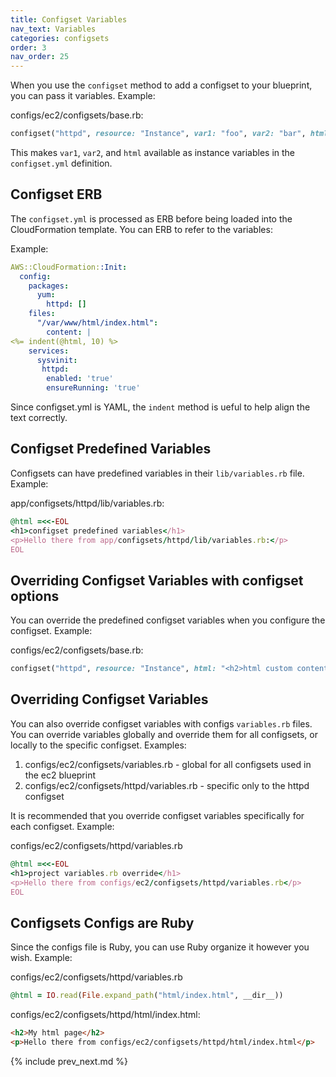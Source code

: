 ```yaml
---
title: Configset Variables
nav_text: Variables
categories: configsets
order: 3
nav_order: 25
---
```


When you use the `configset` method to add a configset to your blueprint, you can pass it variables.  Example:

configs/ec2/configsets/base.rb:

```ruby
configset("httpd", resource: "Instance", var1: "foo", var2: "bar", html: "<h2>html content</h2>")
```

This makes `var1`, `var2`, and `html` available as instance variables in the `configset.yml` definition.

## Configset ERB

The `configset.yml` is processed as ERB before being loaded into the CloudFormation template.  You can ERB to refer to the variables:

Example:

```yaml
AWS::CloudFormation::Init:
  config:
    packages:
      yum:
        httpd: []
    files:
      "/var/www/html/index.html":
        content: |
<%= indent(@html, 10) %>
    services:
      sysvinit:
       httpd:
        enabled: 'true'
        ensureRunning: 'true'
```

Since configset.yml is YAML, the `indent` method is ueful to help align the text correctly.

## Configset Predefined Variables

Configsets can have predefined variables in their `lib/variables.rb` file.  Example:

app/configsets/httpd/lib/variables.rb:

```ruby
@html =<<-EOL
<h1>configset predefined variables</h1>
<p>Hello there from app/configsets/httpd/lib/variables.rb:</p>
EOL
```

## Overriding Configset Variables with configset options

You can override the predefined configset variables when you configure the configset.  Example:

configs/ec2/configsets/base.rb:

```ruby
configset("httpd", resource: "Instance", html: "<h2>html custom content</h2>")
```

## Overriding Configset Variables

You can also override configset variables with configs `variables.rb` files. You can override variables globally and override them for all configsets, or locally to the specific configset. Examples:

1. configs/ec2/configsets/variables.rb - global for all configsets used in the ec2 blueprint
2. configs/ec2/configsets/httpd/variables.rb - specific only to the httpd configset

It is recommended that you override configset variables specifically for each configset. Example:

configs/ec2/configsets/httpd/variables.rb

```ruby
@html =<<-EOL
<h1>project variables.rb override</h1>
<p>Hello there from configs/ec2/configsets/httpd/variables.rb</p>
EOL
```

## Configsets Configs are Ruby

Since the configs file is Ruby, you can use Ruby organize it however you wish. Example:

configs/ec2/configsets/httpd/variables.rb

```ruby
@html = IO.read(File.expand_path("html/index.html", __dir__))
```

configs/ec2/configsets/httpd/html/index.html:

```html
<h2>My html page</h2>
<p>Hello there from configs/ec2/configsets/httpd/html/index.html</p>
```

{% include prev_next.md %}
